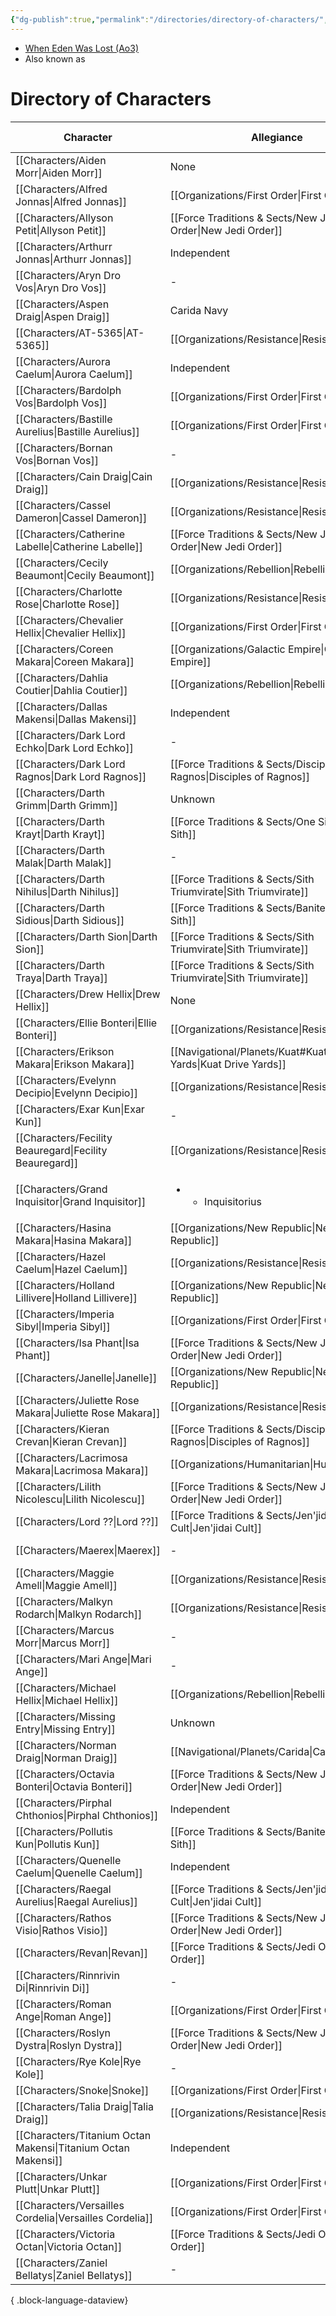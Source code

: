 ```yaml
---
{"dg-publish":true,"permalink":"/directories/directory-of-characters/","tags":["meta"],"dgShowLocalGraph":false}
---
```


- [When Eden Was Lost (Ao3)](https://archiveofourown.org/works/19334440/chapters/45992584)
- Also known as
# Directory of Characters

| Character                                                        | Allegiance                                                               | Force Sensitivity | Homeworld                                        | Status   |
| ---------------------------------------------------------------- | ------------------------------------------------------------------------ | ----------------- | ------------------------------------------------ | -------- |
| [[Characters/Aiden Morr\|Aiden Morr]]                         | None                                                                     | No sensitivity    | \-                                               | Deceased |
| [[Characters/Alfred Jonnas\|Alfred Jonnas]]                   | [[Organizations/First Order\|First Order]]                            | Fallen Jedi       | [[Navigational/Planets/Artorias\|Artorias]]   | Alive    |
| [[Characters/Allyson Petit\|Allyson Petit]]                   | [[Force Traditions & Sects/New Jedi Order\|New Jedi Order]]           | Jedi Knight       | \-                                               | Deceased |
| [[Characters/Arthurr Jonnas\|Arthurr Jonnas]]                 | Independent                                                              | No sensitivity    | [[Navigational/Artorias.md\|Artorias]]           | Alive    |
| [[Characters/Aryn Dro Vos\|Aryn Dro Vos]]                     | \-                                                                       | No sensitivity    | [[Navigational/Anaxes.md\|Anaxes]]               | Alive    |
| [[Characters/Aspen Draig\|Aspen Draig]]                       | Carida Navy                                                              | No sensitivity    | [[Navigational/Planets/Carida\|Carida]]       | Deceased |
| [[Characters/AT-5365\|AT-5365]]                               | [[Organizations/Resistance\|Resistance]]                              | Force-sensitive   | [[Navigational/Planets/Primea\|Primea]]                                       | Alive    |
| [[Characters/Aurora Caelum\|Aurora Caelum]]                   | Independent                                                              | Force-sensitive   | [[Navigational/Planets/Nallastia\|Nallastia]] | Deceased |
| [[Characters/Bardolph Vos\|Bardolph Vos]]                     | [[Organizations/First Order\|First Order]]                            | Fallen Jedi       | [[Navigational/Planets/Anaxes\|Anaxes]]       | Alive    |
| [[Characters/Bastille Aurelius\|Bastille Aurelius]]           | [[Organizations/First Order\|First Order]]                            | Fallen Jedi       | [[Navigational/Planets/Axum\|Axum]]           | Alive    |
| [[Characters/Bornan Vos\|Bornan Vos]]                         | \-                                                                       | No sensitivity    | [[Navigational/Anaxes.md\|Anaxes]]               | Alive    |
| [[Characters/Cain Draig\|Cain Draig]]                         | [[Organizations/Resistance\|Resistance]]                              | Force-sensitive   | [[Navigational/Planets/Carida\|Carida]]       | Alive    |
| [[Characters/Cassel Dameron\|Cassel Dameron]]                 | [[Organizations/Resistance\|Resistance]]                              | No sensitivity    | \-                                               | Alive    |
| [[Characters/Catherine Labelle\|Catherine Labelle]]           | [[Force Traditions & Sects/New Jedi Order\|New Jedi Order]]           | Jedi Knight       | \-                                               | Deceased |
| [[Characters/Cecily Beaumont\|Cecily Beaumont]]               | [[Organizations/Rebellion\|Rebellion]]                                | Jedi Knight       | [[Navigational/Planets/Axum\|Axum]]           | Deceased |
| [[Characters/Charlotte Rose\|Charlotte Rose]]                 | [[Organizations/Resistance\|Resistance]]                              | Jedi Knight       | [[Navigational/Planets/J't'p'tan\|J't'p'tan]] | Alive    |
| [[Characters/Chevalier Hellix\|Chevalier Hellix]]             | [[Organizations/First Order\|First Order]]                            | Fallen Jedi       | [[Navigational/Planets/Chandrila\|Chandrila]] | Alive    |
| [[Characters/Coreen Makara\|Coreen Makara]]                   | [[Organizations/Galactic Empire\|Galactic Empire]]                    | No sensitivity    | [[Navigational/Kuat.md\|Kuat]]                   | Alive    |
| [[Characters/Dahlia Coutier\|Dahlia Coutier]]                 | [[Organizations/Rebellion\|Rebellion]]                                | Jedi Master       | \-                                               | Unknown  |
| [[Characters/Dallas Makensi\|Dallas Makensi]]                 | Independent                                                              | No sensitivity    | \-                                               | Unknown  |
| [[Characters/Dark Lord Echko\|Dark Lord Echko]]               | \-                                                                       | Sith Lord         | \-                                               | Ghost    |
| [[Characters/Dark Lord Ragnos\|Dark Lord Ragnos]]             | [[Force Traditions & Sects/Disciples of Ragnos\|Disciples of Ragnos]] | Sith Lord         | \-                                               | Deceased |
| [[Characters/Darth Grimm\|Darth Grimm]]                       | Unknown                                                                  | Sith Lord         | Unknown                                          | Ghost    |
| [[Characters/Darth Krayt\|Darth Krayt]]                       | [[Force Traditions & Sects/One Sith\|One Sith]]                       | Sith Lord         | [[Navigational/Planets/Tatooine\|Tatooine]]   | Unknown  |
| [[Characters/Darth Malak\|Darth Malak]]                       | \-                                                                       | Sith Lord         | \-                                               | Deceased |
| [[Characters/Darth Nihilus\|Darth Nihilus]]                   | [[Force Traditions & Sects/Sith Triumvirate\|Sith Triumvirate]]       | Sith Lord         | Unknown                                          | Deceased |
| [[Characters/Darth Sidious\|Darth Sidious]]                   | [[Force Traditions & Sects/Banite Sith\|Banite Sith]]                 | Sith Lord         | [[Navigational/Naboo.md\|Naboo]]                 | Deceased |
| [[Characters/Darth Sion\|Darth Sion]]                         | [[Force Traditions & Sects/Sith Triumvirate\|Sith Triumvirate]]       | Sith Lord         | \-                                               | \-       |
| [[Characters/Darth Traya\|Darth Traya]]                       | [[Force Traditions & Sects/Sith Triumvirate\|Sith Triumvirate]]       | Sith Lord         | \-                                               | Deceased |
| [[Characters/Drew Hellix\|Drew Hellix]]                       | None                                                                     | No sensitivity    | \-                                               | Deceased |
| [[Characters/Ellie Bonteri\|Ellie Bonteri]]                   | [[Organizations/Resistance\|Resistance]]                              | Low sensitivity   | [[Navigational/Planets/Coruscant\|Coruscant]]                                    | Deceased |
| [[Characters/Erikson Makara\|Erikson Makara]]                 | [[Navigational/Planets/Kuat#Kuat Drive Yards\|Kuat Drive Yards]]      | No sensitivity    | [[Navigational/Planets/Kuat\|Kuat]]           | \-       |
| [[Characters/Evelynn Decipio\|Evelynn Decipio]]               | [[Organizations/Resistance\|Resistance]]                              | Low sensitivity   | [[Navigational/Planets/Mandalore\|Mandalore]] | Alive    |
| [[Characters/Exar Kun\|Exar Kun]]                             | \-                                                                       | Sith Lord         | \-                                               | Deceased |
| [[Characters/Fecility Beauregard\|Fecility Beauregard]]       | [[Organizations/Resistance\|Resistance]]                              | Low sensitivity   | [[Navigational/Planets/Carida\|Carida]]       | Deceased |
| [[Characters/Grand Inquisitor\|Grand Inquisitor]]             | <ul><li><ul><li>Inquisitorius</li></ul></li></ul>                        | Dark Lord         | \-                                               | Deceased |
| [[Characters/Hasina Makara\|Hasina Makara]]                   | [[Organizations/New Republic\|New Republic]]                          | No sensitivity    | [[Navigational/Planets/Kuat\|Kuat]]           | Alive    |
| [[Characters/Hazel Caelum\|Hazel Caelum]]                     | [[Organizations/Resistance\|Resistance]]                              | Jedi Knight       | [[Navigational/Planets/Nallastia\|Nallastia]] | Alive    |
| [[Characters/Holland Lillivere\|Holland Lillivere]]           | [[Organizations/New Republic\|New Republic]]                          | Force-sensitive   | [[Navigational/Planets/Naboo\|Naboo]]         | Alive    |
| [[Characters/Imperia Sibyl\|Imperia Sibyl]]                   | [[Organizations/First Order\|First Order]]                            | Fallen Jedi       | [[Navigational/Planets/Seidhkona\|Seidhkona]] | Alive    |
| [[Characters/Isa Phant\|Isa Phant]]                           | [[Force Traditions & Sects/New Jedi Order\|New Jedi Order]]           | Jedi Padawan      | \-                                               | Deceased |
| [[Characters/Janelle\|Janelle]]                               | [[Organizations/New Republic\|New Republic]]                          | Low sensitivity   | [[Navigational/Planets/Atrisia\|Atrisia]]     | Alive    |
| [[Characters/Juliette Rose Makara\|Juliette Rose Makara]]     | [[Organizations/Resistance\|Resistance]]                              | No sensitivity    | \-                                               | Alive    |
| [[Characters/Kieran Crevan\|Kieran Crevan]]                   | [[Force Traditions & Sects/Disciples of Ragnos\|Disciples of Ragnos]] | Sith Apprentice   | \-                                               | Deceased |
| [[Characters/Lacrimosa Makara\|Lacrimosa Makara]]             | [[Organizations/Humanitarian\|Humanitarian]]                          | Force-sensitive   | [[Navigational/Planets/Kuat\|Kuat]]           | Alive    |
| [[Characters/Lilith Nicolescu\|Lilith Nicolescu]]             | [[Force Traditions & Sects/New Jedi Order\|New Jedi Order]]           | Jedi Padawan      | \-                                               | Deceased |
| [[Characters/Lord ??\|Lord ??]]                               | [[Force Traditions & Sects/Jen'jidai Cult\|Jen'jidai Cult]]           | Sith Lord         | \-                                               | Deceased |
| [[Characters/Maerex\|Maerex]]                                 | \-                                                                       | No sensitivity    | \-                                               | Alive    |
| [[Characters/Maggie Amell\|Maggie Amell]]                     | [[Organizations/Resistance\|Resistance]]                              | Force-sensitive   | \-                                               | Alive    |
| [[Characters/Malkyn Rodarch\|Malkyn Rodarch]]                 | [[Organizations/Resistance\|Resistance]]                              | No sensitivity    | [[Navigational/Planets/Mandalore\|Mandalore]] | Alive    |
| [[Characters/Marcus Morr\|Marcus Morr]]                       | \-                                                                       | Jedi Knight       | \-                                               | Deceased |
| [[Characters/Mari Ange\|Mari Ange]]                           | \-                                                                       | No sensitivity    | \-                                               | Deceased |
| [[Characters/Michael Hellix\|Michael Hellix]]                 | [[Organizations/Rebellion\|Rebellion]]                                | Low sensitivity   | \-                                               | Deceased |
| [[Characters/Missing Entry\|Missing Entry]]                   | Unknown                                                                  | Force Adept       | Unknown                                          | Unknown  |
| [[Characters/Norman Draig\|Norman Draig]]                     | [[Navigational/Planets/Carida\|Carida]] Navy                                                          | No sensitivity    | [[Navigational/Planets/Carida\|Carida]]       | Deceased |
| [[Characters/Octavia Bonteri\|Octavia Bonteri]]               | [[Force Traditions & Sects/New Jedi Order\|New Jedi Order]]           | Jedi Padawan      | \-                                               | Deceased |
| [[Characters/Pirphal Chthonios\|Pirphal Chthonios]]           | Independent                                                              | Force-user        | \-                                               | Deceased |
| [[Characters/Pollutis Kun\|Pollutis Kun]]                     | [[Force Traditions & Sects/Banite Sith\|Banite Sith]]                 | Sith Apprentice   | \-                                               | Deceased |
| [[Characters/Quenelle Caelum\|Quenelle Caelum]]               | Independent                                                              | No sensitivity    | [[Navigational/Planets/Nallastia\|Nallastia]] | Alive    |
| [[Characters/Raegal Aurelius\|Raegal Aurelius]]               | [[Force Traditions & Sects/Jen'jidai Cult\|Jen'jidai Cult]]           | Sith Lord         | [[Navigational/Planets/Carida\|Carida]]       | Deceased |
| [[Characters/Rathos Visio\|Rathos Visio]]                     | [[Force Traditions & Sects/New Jedi Order\|New Jedi Order]]           | Jedi Master       | \-                                               | Deceased |
| [[Characters/Revan\|Revan]]                                   | [[Force Traditions & Sects/Jedi Order\|Jedi Order]]                   | Force Adept       | [[Navigational/Planets/Deralia\|Deralia]]     | Deceased |
| [[Characters/Rinnrivin Di\|Rinnrivin Di]]                     | \-                                                                       | No sensitivity    | \-                                               | Deceased |
| [[Characters/Roman Ange\|Roman Ange]]                         | [[Organizations/First Order\|First Order]]                            | Jedi Padawan      | \-                                               | Alive    |
| [[Characters/Roslyn Dystra\|Roslyn Dystra]]                   | [[Force Traditions & Sects/New Jedi Order\|New Jedi Order]]           | Jedi Knight       | \-                                               | Deceased |
| [[Characters/Rye Kole\|Rye Kole]]                             | \-                                                                       | No sensitivity    | [[Navigational/Planets/Rhinnal\|Rhinnal]]     | Deceased |
| [[Characters/Snoke\|Snoke]]                                   | [[Organizations/First Order\|First Order]]                            | Sith Lord         | Unknown                                          | Alive    |
| [[Characters/Talia Draig\|Talia Draig]]                       | [[Organizations/Resistance\|Resistance]]                              | Force-sensitive   | [[Navigational/Planets/Carida\|Carida]]       | Alive    |
| [[Characters/Titanium Octan Makensi\|Titanium Octan Makensi]] | Independent                                                              | Force-user        | [[Navigational/Planets/Nallastia\|Nallastia]] | Alive    |
| [[Characters/Unkar Plutt\|Unkar Plutt]]                       | [[Organizations/First Order\|First Order]]                            | No sensitivity    | [[Navigational/Jakku.md\|Jakku]]                 | Alive    |
| [[Characters/Versailles Cordelia\|Versailles Cordelia]]       | [[Organizations/First Order\|First Order]]                            | Fallen Jedi       | [[Navigational/Planets/Corellia\|Corellia]]   | Alive    |
| [[Characters/Victoria Octan\|Victoria Octan]]                 | [[Force Traditions & Sects/Jedi Order\|Jedi Order]]                   | Jedi Padawan      | [[Navigational/Planets/Nallastia\|Nallastia]] | Deceased |
| [[Characters/Zaniel Bellatys\|Zaniel Bellatys]]               | \-                                                                       | Force Adept       | \-                                               | Deceased |

{ .block-language-dataview}


